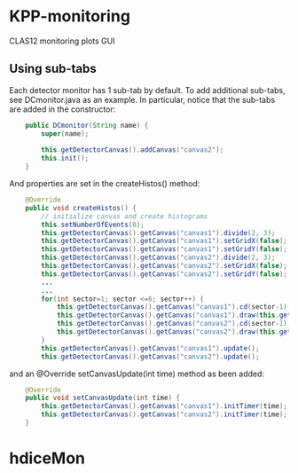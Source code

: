 # KPP-monitoring
CLAS12 monitoring plots GUI

## Using sub-tabs
Each detector monitor has 1 sub-tab by default.
To add additional sub-tabs, see DCmonitor.java as an example.
In particular, notice that the sub-tabs are added in the constructor:
```java
    public DCmonitor(String name) {
        super(name);
        
        this.getDetectorCanvas().addCanvas("canvas2");
        this.init();
    }
```
And properties are set in the createHistos() method:
```java
    @Override
    public void createHistos() {
        // initialize canvas and create histograms
        this.setNumberOfEvents(0);
        this.getDetectorCanvas().getCanvas("canvas1").divide(2, 3);
        this.getDetectorCanvas().getCanvas("canvas1").setGridX(false);
        this.getDetectorCanvas().getCanvas("canvas1").setGridY(false);
        this.getDetectorCanvas().getCanvas("canvas2").divide(2, 3);
        this.getDetectorCanvas().getCanvas("canvas2").setGridX(false);
        this.getDetectorCanvas().getCanvas("canvas2").setGridY(false);
        ...
        ...
        for(int sector=1; sector <=6; sector++) {
            this.getDetectorCanvas().getCanvas("canvas1").cd(sector-1);
            this.getDetectorCanvas().getCanvas("canvas1").draw(this.getDataGroup().getItem(sector,0,0).getH2F("occ"));
            this.getDetectorCanvas().getCanvas("canvas2").cd(sector-1);
            this.getDetectorCanvas().getCanvas("canvas2").draw(this.getDataGroup().getItem(sector,0,0).getH2F("raw"));
        }
        this.getDetectorCanvas().getCanvas("canvas1").update();
        this.getDetectorCanvas().getCanvas("canvas2").update();
```
and an @Override setCanvasUpdate(int time) method as been added:
```java
    @Override
    public void setCanvasUpdate(int time) {
        this.getDetectorCanvas().getCanvas("canvas1").initTimer(time);
        this.getDetectorCanvas().getCanvas("canvas2").initTimer(time);
    }
```
# hdiceMon
